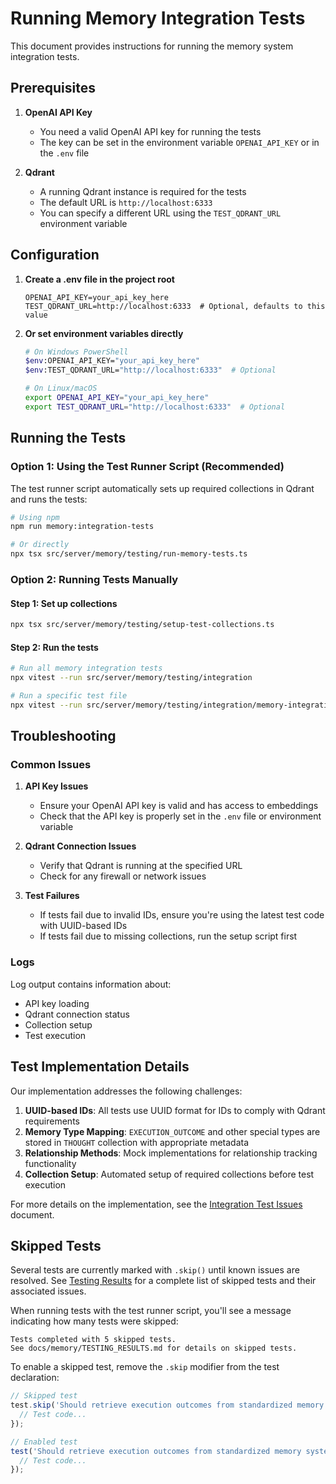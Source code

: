 # Running Memory Integration Tests

This document provides instructions for running the memory system integration tests.

## Prerequisites

1. **OpenAI API Key**
   - You need a valid OpenAI API key for running the tests
   - The key can be set in the environment variable `OPENAI_API_KEY` or in the `.env` file

2. **Qdrant**
   - A running Qdrant instance is required for the tests
   - The default URL is `http://localhost:6333`
   - You can specify a different URL using the `TEST_QDRANT_URL` environment variable

## Configuration

1. **Create a .env file in the project root**
   ```
   OPENAI_API_KEY=your_api_key_here
   TEST_QDRANT_URL=http://localhost:6333  # Optional, defaults to this value
   ```

2. **Or set environment variables directly**
   ```bash
   # On Windows PowerShell
   $env:OPENAI_API_KEY="your_api_key_here"
   $env:TEST_QDRANT_URL="http://localhost:6333"  # Optional
   
   # On Linux/macOS
   export OPENAI_API_KEY="your_api_key_here"
   export TEST_QDRANT_URL="http://localhost:6333"  # Optional
   ```

## Running the Tests

### Option 1: Using the Test Runner Script (Recommended)

The test runner script automatically sets up required collections in Qdrant and runs the tests:

```bash
# Using npm
npm run memory:integration-tests

# Or directly
npx tsx src/server/memory/testing/run-memory-tests.ts
```

### Option 2: Running Tests Manually

#### Step 1: Set up collections
```bash
npx tsx src/server/memory/testing/setup-test-collections.ts
```

#### Step 2: Run the tests
```bash
# Run all memory integration tests
npx vitest --run src/server/memory/testing/integration

# Run a specific test file
npx vitest --run src/server/memory/testing/integration/memory-integration.test.ts
```

## Troubleshooting

### Common Issues

1. **API Key Issues**
   - Ensure your OpenAI API key is valid and has access to embeddings
   - Check that the API key is properly set in the `.env` file or environment variable

2. **Qdrant Connection Issues**
   - Verify that Qdrant is running at the specified URL
   - Check for any firewall or network issues

3. **Test Failures**
   - If tests fail due to invalid IDs, ensure you're using the latest test code with UUID-based IDs
   - If tests fail due to missing collections, run the setup script first

### Logs

Log output contains information about:
- API key loading
- Qdrant connection status
- Collection setup
- Test execution

## Test Implementation Details

Our implementation addresses the following challenges:

1. **UUID-based IDs**: All tests use UUID format for IDs to comply with Qdrant requirements
2. **Memory Type Mapping**: `EXECUTION_OUTCOME` and other special types are stored in `THOUGHT` collection with appropriate metadata
3. **Relationship Methods**: Mock implementations for relationship tracking functionality
4. **Collection Setup**: Automated setup of required collections before test execution

For more details on the implementation, see the [Integration Test Issues](./INTEGRATION_TEST_ISSUES.md) document.

## Skipped Tests

Several tests are currently marked with `.skip()` until known issues are resolved. See [Testing Results](./TESTING_RESULTS.md) for a complete list of skipped tests and their associated issues.

When running tests with the test runner script, you'll see a message indicating how many tests were skipped:

```
Tests completed with 5 skipped tests.
See docs/memory/TESTING_RESULTS.md for details on skipped tests.
```

To enable a skipped test, remove the `.skip` modifier from the test declaration:

```javascript
// Skipped test
test.skip('Should retrieve execution outcomes from standardized memory system', async () => {
  // Test code...
});

// Enabled test
test('Should retrieve execution outcomes from standardized memory system', async () => {
  // Test code...
});
``` 